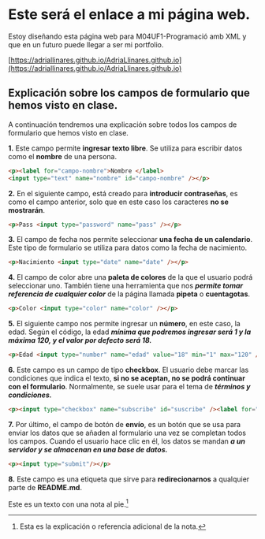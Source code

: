 # Este será el enlace a mi página web.

Estoy diseñando esta página web para M04UF1-Programació amb XML y que en un futuro puede llegar a ser mi portfolio.

[https://adriallinares.github.io/AdriaLlinares.github.io](https://adriallinares.github.io/AdriaLlinares.github.io)

## Explicación sobre los campos de formulario que hemos visto en clase.

A continuación tendremos una explicación sobre todos los campos de formulario que hemos visto en clase.

**1.** Este campo permite **ingresar texto libre**. Se utiliza para escribir datos como el **nombre** de una persona.

```html
<p><label for="campo-nombre">Nombre </label>
<input type="text" name="nombre" id="campo-nombre" /></p>
```

**2.** En el siguiente campo, está creado para **introducir contraseñas**, es como el campo anterior, solo que en este caso los caracteres **no se mostrarán**.

```html
<p>Pass <input type="password" name="pass" /></p>
```

**3.** El campo de fecha nos permite seleccionar **una fecha de un calendario**. Este tipo de formulario se utiliza para datos como la fecha de nacimiento.

```html
<p>Nacimiento <input type="date" name="date" /></p>
```

**4.** El campo de color abre una **paleta de colores** de la que el usuario podrá seleccionar uno. También tiene una herramienta que nos ***permite tomar referencia de cualquier color*** de la página llamada **pipeta** o **cuentagotas**.

```html
<p>Color <input type="color" name="color" /></p>
```

**5.** El siguiente campo nos permite ingresar un **número**, en este caso, la edad. Según el código, la edad ***mínima que podremos ingresar será 1 y la máxima 120, y el valor por defecto será 18.***

```html
<p>Edad <input type="number" name="edad" value="18" min="1" max="120" /></p>
```

**6.** Este campo es un campo de tipo **checkbox**. El usuario debe marcar las condiciones que indica el texto, **si no se aceptan, no se podrá continuar con el formulario**. Normalmente, se suele usar para el tema de ***términos y condiciones.***

```html
<p><input type="checkbox" name="subscribe" id="suscribe" /><label for="suscribe">Al no aceptar esta caja de texto no podras avanzar.</label></p>
```

**7.** Por último, el campo de botón de **envío**, es un botón que se usa para enviar los datos que se añaden al formulario una vez se completan todos los campos. Cuando el usuario hace clic en él, los datos se mandan ***a un servidor y se almacenan en una base de datos.***

```html
<p><input type="submit"/></p>
```

**8.** Este campo es una etiqueta que sirve para **redirecionarnos** a qualquier parte de **README.md**.

Este es un texto con una nota al pie.[^1]

[^1]: Esta es la explicación o referencia adicional de la nota.

